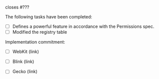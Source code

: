 closes #???

The following tasks have been completed:

 * [ ] Defines a powerful feature in accordance with the Permissions spec.
 * [ ] Modified the registry table

Implementation commitment:

 * [ ] WebKit (link)
 * [ ] Blink (link)
 * [ ] Gecko (link)

